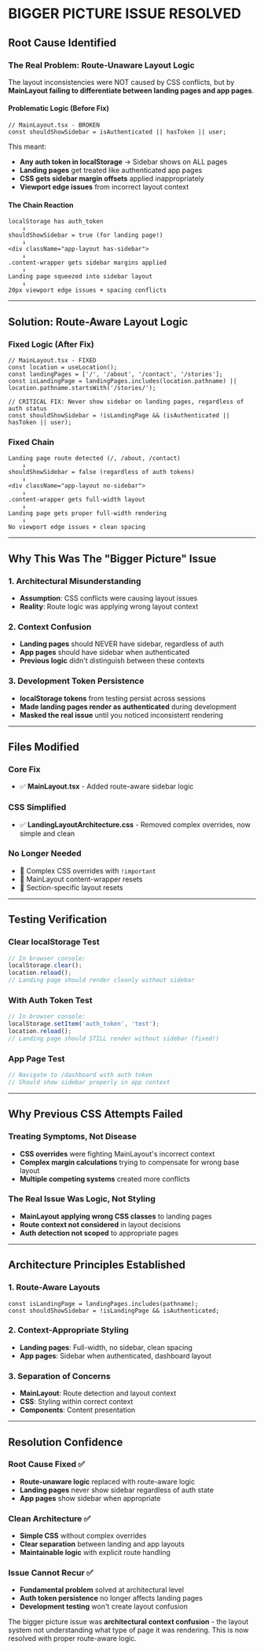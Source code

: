 # **BIGGER PICTURE ISSUE RESOLVED**

## **Root Cause Identified**

### **The Real Problem: Route-Unaware Layout Logic**

The layout inconsistencies were NOT caused by CSS conflicts, but by **MainLayout failing to differentiate between landing pages and app pages**.

#### **Problematic Logic (Before Fix)**
```tsx
// MainLayout.tsx - BROKEN
const shouldShowSidebar = isAuthenticated || hasToken || user;
```

This meant:
- **Any auth token in localStorage** → Sidebar shows on ALL pages
- **Landing pages** get treated like authenticated app pages  
- **CSS gets sidebar margin offsets** applied inappropriately
- **Viewport edge issues** from incorrect layout context

#### **The Chain Reaction**
```
localStorage has auth_token
    ↓
shouldShowSidebar = true (for landing page!)
    ↓
<div className="app-layout has-sidebar">
    ↓
.content-wrapper gets sidebar margins applied
    ↓
Landing page squeezed into sidebar layout
    ↓
20px viewport edge issues + spacing conflicts
```

---

## **Solution: Route-Aware Layout Logic**

### **Fixed Logic (After Fix)**
```tsx
// MainLayout.tsx - FIXED
const location = useLocation();
const landingPages = ['/', '/about', '/contact', '/stories'];
const isLandingPage = landingPages.includes(location.pathname) || location.pathname.startsWith('/stories/');

// CRITICAL FIX: Never show sidebar on landing pages, regardless of auth status
const shouldShowSidebar = !isLandingPage && (isAuthenticated || hasToken || user);
```

### **Fixed Chain**
```
Landing page route detected (/, /about, /contact)
    ↓
shouldShowSidebar = false (regardless of auth tokens)
    ↓
<div className="app-layout no-sidebar">
    ↓
.content-wrapper gets full-width layout
    ↓
Landing page gets proper full-width rendering
    ↓
No viewport edge issues + clean spacing
```

---

## **Why This Was The "Bigger Picture" Issue**

### **1. Architectural Misunderstanding**
- **Assumption**: CSS conflicts were causing layout issues
- **Reality**: Route logic was applying wrong layout context

### **2. Context Confusion** 
- **Landing pages** should NEVER have sidebar, regardless of auth
- **App pages** should have sidebar when authenticated
- **Previous logic** didn't distinguish between these contexts

### **3. Development Token Persistence**
- **localStorage tokens** from testing persist across sessions
- **Made landing pages render as authenticated** during development
- **Masked the real issue** until you noticed inconsistent rendering

---

## **Files Modified**

### **Core Fix**
- ✅ **MainLayout.tsx** - Added route-aware sidebar logic

### **CSS Simplified** 
- ✅ **LandingLayoutArchitecture.css** - Removed complex overrides, now simple and clean

### **No Longer Needed**
- 🚫 Complex CSS overrides with `!important`
- 🚫 MainLayout content-wrapper resets 
- 🚫 Section-specific layout resets

---

## **Testing Verification**

### **Clear localStorage Test**
```javascript
// In browser console:
localStorage.clear();
location.reload();
// Landing page should render cleanly without sidebar
```

### **With Auth Token Test**
```javascript
// In browser console:
localStorage.setItem('auth_token', 'test');
location.reload();
// Landing page should STILL render without sidebar (fixed!)
```

### **App Page Test**
```javascript
// Navigate to /dashboard with auth token
// Should show sidebar properly in app context
```

---

## **Why Previous CSS Attempts Failed**

### **Treating Symptoms, Not Disease**
- **CSS overrides** were fighting MainLayout's incorrect context
- **Complex margin calculations** trying to compensate for wrong base layout
- **Multiple competing systems** created more conflicts

### **The Real Issue Was Logic, Not Styling**
- **MainLayout applying wrong CSS classes** to landing pages
- **Route context not considered** in layout decisions
- **Auth detection not scoped** to appropriate pages

---

## **Architecture Principles Established**

### **1. Route-Aware Layouts**
```tsx
const isLandingPage = landingPages.includes(pathname);
const shouldShowSidebar = !isLandingPage && isAuthenticated;
```

### **2. Context-Appropriate Styling**
- **Landing pages**: Full-width, no sidebar, clean spacing
- **App pages**: Sidebar when authenticated, dashboard layout

### **3. Separation of Concerns**
- **MainLayout**: Route detection and layout context
- **CSS**: Styling within correct context
- **Components**: Content presentation

---

## **Resolution Confidence**

### **Root Cause Fixed** ✅
- **Route-unaware logic** replaced with route-aware logic
- **Landing pages** never show sidebar regardless of auth state
- **App pages** show sidebar when appropriate

### **Clean Architecture** ✅  
- **Simple CSS** without complex overrides
- **Clear separation** between landing and app layouts
- **Maintainable logic** with explicit route handling

### **Issue Cannot Recur** ✅
- **Fundamental problem** solved at architectural level
- **Auth token persistence** no longer affects landing pages
- **Development testing** won't create layout confusion

The bigger picture issue was **architectural context confusion** - the layout system not understanding what type of page it was rendering. This is now resolved with proper route-aware logic.
